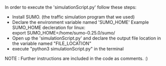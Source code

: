 In order to execute the 'simulationScript.py' follow these steps:
- Install SUMO.	(the traffic simulation program that we used)
- Declare the environment variable named 'SUMO_HOME'
	Example SUMO_HOME decleration for linux:	
		export SUMO_HOME=/home/sumo-0.25.0/sumo/
- Open up the 'simulationScript.py' and declare the output file location in the variable named "FILE_LOCATION"
- execute "python3 simulationScript.py" in the terminal

NOTE : Further instructions are included in the code as comments. :)

